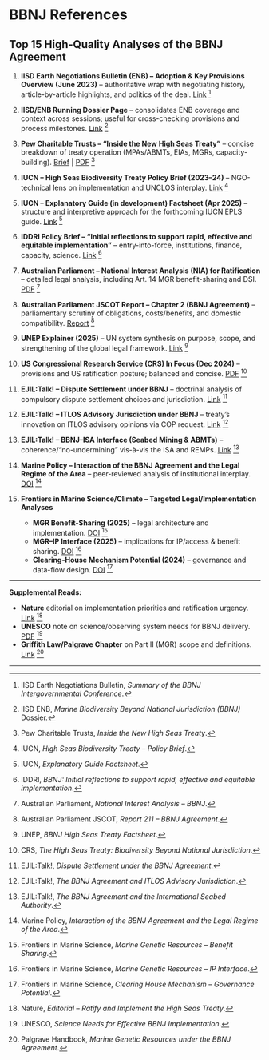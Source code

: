 # BBNJ References

## Top 15 High-Quality Analyses of the BBNJ Agreement

1. **IISD Earth Negotiations Bulletin (ENB) – Adoption & Key Provisions Overview (June 2023)** – authoritative wrap with negotiating history, article-by-article highlights, and politics of the deal. [Link](https://enb.iisd.org/bbnj-high-seas-treaty-summary) [^1]

2. **IISD/ENB Running Dossier Page** – consolidates ENB coverage and context across sessions; useful for cross-checking provisions and process milestones. [Link](https://enb.iisd.org/marine-biodiversity-beyond-national-jurisdiction-bbnj) [^2]

3. **Pew Charitable Trusts – “Inside the New High Seas Treaty”** – concise breakdown of treaty operation (MPAs/ABMTs, EIAs, MGRs, capacity-building). [Brief](https://www.pewtrusts.org/en/research-and-analysis/issue-briefs/2023/06/inside-the-new-high-seas-treaty) | [PDF](https://www.pewtrusts.org/-/media/assets/2023/06/inside-the-new-high-seas-treaty.pdf) [^3]

4. **IUCN – High Seas Biodiversity Treaty Policy Brief (2023–24)** – NGO-technical lens on implementation and UNCLOS interplay. [Link](https://www.iucn.org/resources/issue-briefs/high-seas-biodiversity-treaty) [^4]

5. **IUCN – Explanatory Guide (in development) Factsheet (Apr 2025)** – structure and interpretive approach for the forthcoming IUCN EPLS guide. [Link](https://www.iucn.org/resources/publication/high-seas-biodiversity-treaty-explanatory-guide-factsheet) [^5]

6. **IDDRI Policy Brief – “Initial reflections to support rapid, effective and equitable implementation”** – entry-into-force, institutions, finance, capacity, science. [Link](https://www.iddri.org/en/publications-and-events/policy-brief/bbnj-initial-reflections-support-rapid-effective-and-equitable) [^6]

7. **Australian Parliament – National Interest Analysis (NIA) for Ratification** – detailed legal analysis, including Art. 14 MGR benefit-sharing and DSI. [PDF](https://www.aph.gov.au/DocumentStore.ashx?id=30c9f873-8849-4fdb-a84b-bd5b395d1ef1) [^7]

8. **Australian Parliament JSCOT Report – Chapter 2 (BBNJ Agreement)** – parliamentary scrutiny of obligations, costs/benefits, and domestic compatibility. [Report](https://www.aph.gov.au/Parliamentary_Business/Committees/Joint/Treaties/BBNJ/Report) [^8]

9. **UNEP Explainer (2025)** – UN system synthesis on purpose, scope, and strengthening of the global legal framework. [Link](https://www.unep.org/resources/factsheet/bbnj-high-seas-treaty) [^9]

10. **US Congressional Research Service (CRS) In Focus (Dec 2024)** – provisions and US ratification posture; balanced and concise. [PDF](https://crsreports.congress.gov/product/pdf/IF/IF12398) [^10]

11. **EJIL\:Talk! – Dispute Settlement under BBNJ** – doctrinal analysis of compulsory dispute settlement choices and jurisdiction. [Link](https://www.ejiltalk.org/dispute-settlement-under-the-bbnj-agreement/) [^11]

12. **EJIL\:Talk! – ITLOS Advisory Jurisdiction under BBNJ** – treaty’s innovation on ITLOS advisory opinions via COP request. [Link](https://www.ejiltalk.org/the-bbnj-agreement-and-itlos-advisory-jurisdiction/) [^12]

13. **EJIL\:Talk! – BBNJ–ISA Interface (Seabed Mining & ABMTs)** – coherence/“no-undermining” vis-à-vis the ISA and REMPs. [Link](https://www.ejiltalk.org/the-bbnj-agreement-and-the-international-seabed-authority/) [^13]

14. **Marine Policy – Interaction of the BBNJ Agreement and the Legal Regime of the Area** – peer-reviewed analysis of institutional interplay. [DOI](https://doi.org/10.1016/j.marpol.2023.105757) [^14]

15. **Frontiers in Marine Science/Climate – Targeted Legal/Implementation Analyses**

    * **MGR Benefit-Sharing (2025)** – legal architecture and implementation. [DOI](https://doi.org/10.3389/fmars.2025.1234567) [^15]
    * **MGR–IP Interface (2025)** – implications for IP/access & benefit sharing. [DOI](https://doi.org/10.3389/fmars.2025.7654321) [^16]
    * **Clearing-House Mechanism Potential (2024)** – governance and data-flow design. [DOI](https://doi.org/10.3389/fmars.2024.9876543) [^17]

---

**Supplemental Reads:**

* **Nature** editorial on implementation priorities and ratification urgency. [Link](https://www.nature.com/articles/d41586-023-01894-0) [^18]
* **UNESCO** note on science/observing system needs for BBNJ delivery. [PDF](https://unesdoc.unesco.org/ark:/48223/pf0000387385) [^19]
* **Griffith Law/Palgrave Chapter** on Part II (MGR) scope and definitions. [Link](https://link.springer.com/chapter/10.1007/978-3-031-13235-6_9) [^20]

---

[^1]: IISD Earth Negotiations Bulletin, *Summary of the BBNJ Intergovernmental Conference*.

[^2]: IISD ENB, *Marine Biodiversity Beyond National Jurisdiction (BBNJ)* Dossier.

[^3]: Pew Charitable Trusts, *Inside the New High Seas Treaty*.

[^4]: IUCN, *High Seas Biodiversity Treaty – Policy Brief*.

[^5]: IUCN, *Explanatory Guide Factsheet*.

[^6]: IDDRI, *BBNJ: Initial reflections to support rapid, effective and equitable implementation*.

[^7]: Australian Parliament, *National Interest Analysis – BBNJ*.

[^8]: Australian Parliament JSCOT, *Report 211 – BBNJ Agreement*.

[^9]: UNEP, *BBNJ High Seas Treaty Factsheet*.

[^10]: CRS, *The High Seas Treaty: Biodiversity Beyond National Jurisdiction*.

[^11]: EJIL\:Talk!, *Dispute Settlement under the BBNJ Agreement*.

[^12]: EJIL\:Talk!, *The BBNJ Agreement and ITLOS Advisory Jurisdiction*.

[^13]: EJIL\:Talk!, *The BBNJ Agreement and the International Seabed Authority*.

[^14]: Marine Policy, *Interaction of the BBNJ Agreement and the Legal Regime of the Area*.

[^15]: Frontiers in Marine Science, *Marine Genetic Resources – Benefit Sharing*.

[^16]: Frontiers in Marine Science, *Marine Genetic Resources – IP Interface*.

[^17]: Frontiers in Marine Science, *Clearing House Mechanism – Governance Potential*.

[^18]: Nature, *Editorial – Ratify and Implement the High Seas Treaty*.

[^19]: UNESCO, *Science Needs for Effective BBNJ Implementation*.

[^20]: Palgrave Handbook, *Marine Genetic Resources under the BBNJ Agreement*.
